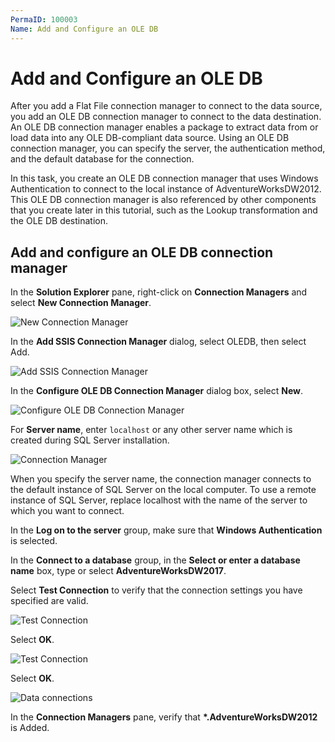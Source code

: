 ```yaml
---
PermaID: 100003
Name: Add and Configure an OLE DB
---
```


# Add and Configure an OLE DB

After you add a Flat File connection manager to connect to the data source, you add an OLE DB connection manager to connect to the data destination. An OLE DB connection manager enables a package to extract data from or load data into any OLE DB-compliant data source. Using an OLE DB connection manager, you can specify the server, the authentication method, and the default database for the connection.

In this task, you create an OLE DB connection manager that uses Windows Authentication to connect to the local instance of AdventureWorksDW2012. This OLE DB connection manager is also referenced by other components that you create later in this tutorial, such as the Lookup transformation and the OLE DB destination.

## Add and configure an OLE DB connection manager

In the **Solution Explorer** pane, right-click on **Connection Managers** and select **New Connection Manager**.

<img src="images/ole-db-1.png" alt="New Connection Manager">

In the **Add SSIS Connection Manager** dialog, select OLEDB, then select Add.

<img src="images/ole-db-2.png" alt="Add SSIS Connection Manager">

In the **Configure OLE DB Connection Manager** dialog box, select **New**.

<img src="images/ole-db-3.png" alt="Configure OLE DB Connection Manager">

For **Server name**, enter `localhost` or any other server name which is created during SQL Server installation.

<img src="images/ole-db-4.png" alt="Connection Manager">

When you specify the server name, the connection manager connects to the default instance of SQL Server on the local computer. To use a remote instance of SQL Server, replace localhost with the name of the server to which you want to connect.

In the **Log on to the server** group, make sure that **Windows Authentication** is selected.

In the **Connect to a database** group, in the **Select or enter a database name** box, type or select **AdventureWorksDW2017**.

Select **Test Connection** to verify that the connection settings you have specified are valid.

<img src="images/ole-db-4.png" alt="Test Connection">

Select **OK**.

<img src="images/ole-db-5.png" alt="Test Connection">

Select **OK**.

<img src="images/ole-db-6.png" alt="Data connections">

In the **Connection Managers** pane, verify that **\*.AdventureWorksDW2012** is Added.

